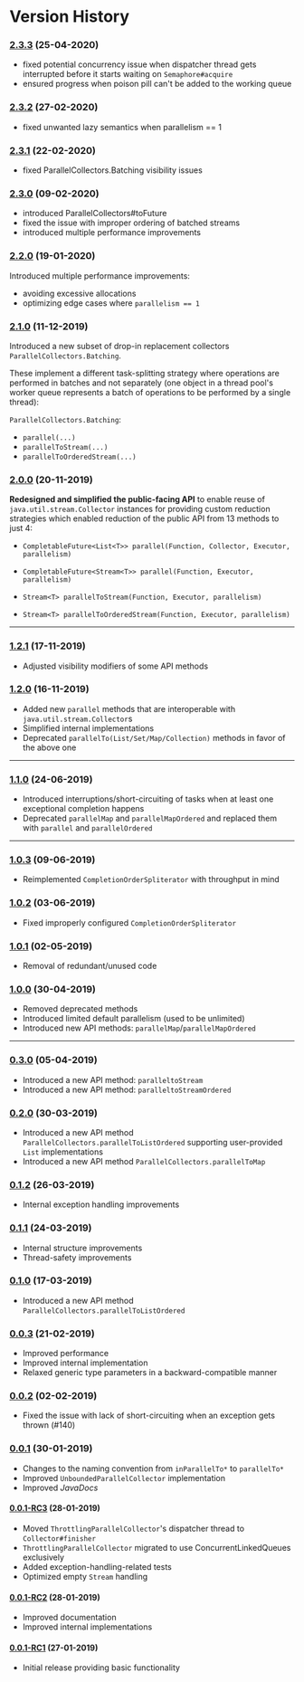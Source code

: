 # Version History

### [2.3.3](https://github.com/pivovarit/parallel-collectors/releases/tag/2.3.3) (25-04-2020)
- fixed potential concurrency issue when dispatcher thread gets interrupted before it starts waiting on `Semaphore#acquire`
- ensured progress when poison pill can't be added to the working queue

### [2.3.2](https://github.com/pivovarit/parallel-collectors/releases/tag/2.3.2) (27-02-2020)
- fixed unwanted lazy semantics when parallelism == 1

### [2.3.1](https://github.com/pivovarit/parallel-collectors/releases/tag/2.3.1) (22-02-2020)
- fixed ParallelCollectors.Batching visibility issues 

### [2.3.0](https://github.com/pivovarit/parallel-collectors/releases/tag/2.3.0) (09-02-2020)
- introduced ParallelCollectors#toFuture
- fixed the issue with improper ordering of batched streams
- introduced multiple performance improvements

### [2.2.0](https://github.com/pivovarit/parallel-collectors/releases/tag/2.2.0) (19-01-2020)
Introduced multiple performance improvements:
- avoiding excessive allocations
- optimizing edge cases where `parallelism == 1`

### [2.1.0](https://github.com/pivovarit/parallel-collectors/releases/tag/2.1.0) (11-12-2019)
Introduced a new subset of drop-in replacement collectors `ParallelCollectors.Batching`. 

These implement a different task-splitting strategy where operations are performed in batches and not separately (one object in a thread pool's worker queue represents a batch of operations to be performed by a single thread):

`ParallelCollectors.Batching`:
- `parallel(...)`
- `parallelToStream(...)`
- `parallelToOrderedStream(...)`

### [2.0.0](https://github.com/pivovarit/parallel-collectors/releases/tag/2.0.0) (20-11-2019)
**Redesigned and simplified the public-facing API** to enable reuse of `java.util.stream.Collector` instances for providing custom reduction strategies which enabled reduction of the public API from 13 methods to just 4:

-  `CompletableFuture<List<T>> parallel(Function, Collector, Executor, parallelism)`
-  `CompletableFuture<Stream<T>> parallel(Function, Executor, parallelism)`

-  `Stream<T> parallelToStream(Function, Executor, parallelism)`
-  `Stream<T> parallelToOrderedStream(Function, Executor, parallelism)`
----

### [1.2.1](https://github.com/pivovarit/parallel-collectors/releases/tag/1.2.1) (17-11-2019)
- Adjusted visibility modifiers of some API methods

### [1.2.0](https://github.com/pivovarit/parallel-collectors/releases/tag/1.2.0) (16-11-2019)
- Added new `parallel` methods that are interoperable with `java.util.stream.Collector`s
- Simplified internal implementations
- Deprecated `parallelTo(List/Set/Map/Collection)` methods in favor of the above one
----

### [1.1.0](https://github.com/pivovarit/parallel-collectors/releases/tag/1.1.0) (24-06-2019)
- Introduced interruptions/short-circuiting of tasks when at least one exceptional completion happens
- Deprecated `parallelMap` and `parallelMapOrdered` and replaced them with `parallel` and `parallelOrdered`
----

### [1.0.3](https://github.com/pivovarit/parallel-collectors/releases/tag/1.0.3) (09-06-2019)
- Reimplemented `CompletionOrderSpliterator` with throughput in mind

### [1.0.2](https://github.com/pivovarit/parallel-collectors/releases/tag/1.0.2) (03-06-2019)
- Fixed improperly configured `CompletionOrderSpliterator`

### [1.0.1](https://github.com/pivovarit/parallel-collectors/releases/tag/1.0.1) (02-05-2019)
- Removal of redundant/unused code

### [1.0.0](https://github.com/pivovarit/parallel-collectors/releases/tag/1.0.0) (30-04-2019)
- Removed deprecated methods
- Introduced limited default parallelism (used to be unlimited)
- Introduced new API methods: `parallelMap`/`parallelMapOrdered`
----

### [0.3.0](https://github.com/pivovarit/parallel-collectors/releases/tag/0.3.0) (05-04-2019)
- Introduced a new API method: `paralleltoStream`
- Introduced a new API method: `paralleltoStreamOrdered`

### [0.2.0](https://github.com/pivovarit/parallel-collectors/releases/tag/0.2.0) (30-03-2019)
- Introduced a new API method `ParallelCollectors.parallelToListOrdered` supporting user-provided `List` implementations
- Introduced a new API method `ParallelCollectors.parallelToMap`

### [0.1.2](https://github.com/pivovarit/parallel-collectors/releases/tag/0.1.2) (26-03-2019)
- Internal exception handling improvements

### [0.1.1](https://github.com/pivovarit/parallel-collectors/releases/tag/0.1.1) (24-03-2019)
- Internal structure improvements
- Thread-safety improvements

### [0.1.0](https://github.com/pivovarit/parallel-collectors/releases/tag/0.1.0) (17-03-2019)
- Introduced a new API method `ParallelCollectors.parallelToListOrdered`

### [0.0.3](https://github.com/pivovarit/parallel-collectors/releases/tag/0.0.3) (21-02-2019)
- Improved performance
- Improved internal implementation
- Relaxed generic type parameters in a backward-compatible manner

### [0.0.2](https://github.com/pivovarit/parallel-collectors/releases/tag/0.0.2) (02-02-2019)
- Fixed the issue with lack of short-circuiting when an exception gets thrown (#140)

### [0.0.1](https://github.com/pivovarit/parallel-collectors/releases/tag/0.0.1) (30-01-2019)
- Changes to the naming convention from `inParallelTo*` to `parallelTo*`
- Improved `UnboundedParallelCollector` implementation
- Improved _JavaDocs_

#### [0.0.1-RC3](https://github.com/pivovarit/parallel-collectors/releases/tag/0.0.1-RC3) (28-01-2019)
* Moved `ThrottlingParallelCollector`'s dispatcher thread to `Collector#finisher`
* `ThrottlingParallelCollector` migrated to use ConcurrentLinkedQueues exclusively
* Added exception-handling-related tests
* Optimized empty `Stream` handling

#### [0.0.1-RC2](https://github.com/pivovarit/parallel-collectors/releases/tag/0.0.1-RC2) (28-01-2019)

* Improved documentation
* Improved internal implementations

#### [0.0.1-RC1](https://github.com/pivovarit/parallel-collectors/releases/tag/parallel-collectors-0.0.1-RC1) (27-01-2019)

* Initial release providing basic functionality
